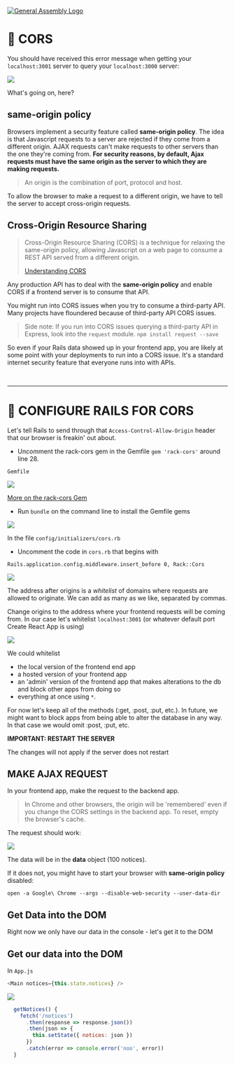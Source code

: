 [![General Assembly Logo](/ga_cog.png)](https://generalassemb.ly)

# &#x1F34E; CORS

You should have received this error message when getting your `localhost:3001` server to query your `localhost:3000` server:

![](https://i.imgur.com/jowW1st.png)

What's going on, here?

## same-origin policy

Browsers implement a security feature called **same-origin policy**. The idea is that Javascript requests to a server are rejected if they come from a different origin. AJAX requests can't make requests to other servers than the one they're coming from. **For security reasons, by default, Ajax requests must have the same origin as the server to which they are making requests.**

> An origin is the combination of port, protocol and host.

To allow the browser to make a request to a different origin, we have to tell the server to accept cross-origin requests.

## Cross-Origin Resource Sharing

> Cross-Origin Resource Sharing (CORS) is a technique for relaxing the same-origin policy, allowing Javascript on a web page to consume a REST API served from a different origin.
>
> [Understanding CORS](https://spring.io/understanding/CORS)

Any production API has to deal with the **same-origin policy** and enable CORS if a frontend server is to consume that API.

You might run into CORS issues when you try to consume a third-party API. Many projects have floundered because of third-party API CORS issues.

> Side note: If you run into CORS issues querying a third-party API in Express, look into the `request` module. `npm install request --save`

So even if your Rails data showed up in your frontend app, you are likely at some point with your deployments to run into a CORS issue. It's a standard internet security feature that everyone runs into with APIs.

<br>
<hr>

# &#x1F527; CONFIGURE RAILS FOR CORS

Let's tell Rails to send through that `Access-Control-Allow-Origin` header that our browser is freakin' out about.

- Uncomment the rack-cors gem in the Gemfile `gem 'rack-cors'` around line 28.

`Gemfile`

![](https://i.imgur.com/8WNSCuB.png)

[More on the rack-cors Gem](https://github.com/cyu/rack-cors)

- Run `bundle` on the command line to install the Gemfile gems

![](https://i.imgur.com/NgpDIoY.png)

In the file `config/initializers/cors.rb`

- Uncomment the code in `cors.rb` that begins with

`Rails.application.config.middleware.insert_before 0, Rack::Cors`

![](https://i.imgur.com/Fq9Fr6U.png)

The address after origins is a _whitelist_ of domains where requests are allowed to originate. We can add as many as we like, separated by commas.

Change origins to the address where your frontend requests will be coming from. In our case let's whitelist `localhost:3001` (or whatever default port Create React App is using)

![](https://i.imgur.com/ghxY51s.png)

We could whitelist

- the local version of the frontend end app
- a hosted version of your frontend app
- an 'admin' version of the frontend app that makes alterations to the db and block other apps from doing so
- everything at once using `*`.

For now let's keep all of the methods (:get, :post, :put, etc.). In future, we might want to block apps from being able to alter the database in any way. In that case we would omit :post, :put, etc.

**IMPORTANT: RESTART THE SERVER**

The changes will not apply if the server does not restart

## MAKE AJAX REQUEST

In your frontend app, make the request to the backend app.

> In Chrome and other browsers, the origin will be 'remembered' even if you change the CORS settings in the backend app. To reset, empty the browser's cache.

The request should work:

![](https://i.imgur.com/bHMV4wJ.png)

The data will be in the **data** object (100 notices).

If it does not, you might have to start your browser with **same-origin policy** disabled:

`open -a Google\ Chrome --args --disable-web-security --user-data-dir`

## Get Data into the DOM

Right now we only have our data in the console - let's get it to the DOM

## Get our data into the DOM

In `App.js`

```js
<Main notices={this.state.notices} />
```

![](https://i.imgur.com/23emQJv.png)

```js
  getNotices() {
    fetch('/notices')
      .then(response => response.json())
      .then(json => {
        this.setState({ notices: json })
      })
      .catch(error => console.error('noo', error))
  }
```
